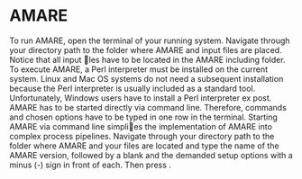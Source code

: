 # AMARE
To run AMARE, open the terminal of your running system. Navigate through your
directory path to the folder where AMARE and input files are placed. Notice that all
input les have to be located in the AMARE including folder. To execute AMARE, a
Perl interpreter must be installed on the current system. Linux and Mac OS systems do
not need a subsequent installation because the Perl interpreter is usually included as a
standard tool. Unfortunately, Windows users have to install a Perl interpreter ex post.
AMARE has to be started directly via command line. Therefore, commands and chosen
options have to be typed in one row in the terminal. Starting AMARE via command
line simplies the implementation of AMARE into complex process pipelines. Navigate
through your directory path to the folder where AMARE and your files are located and
type the name of the AMARE version, followed by a blank and the demanded setup
options with a minus (-) sign in front of each. Then press <enter>.
